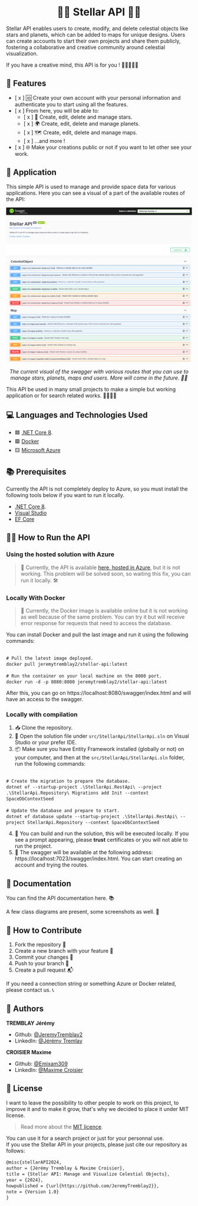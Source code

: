 <h1 align="center"> 🌌🚀 Stellar API 🌠🌟 </h1>

Stellar API enables users to create, modify, and delete celestial objects like stars and planets, which can be added to maps for unique designs. Users can create accounts to start their own projects and share them publicly, fostering a collaborative and creative community around celestial visualization.

If you have a creative mind, this API is for you ! 🎨👩‍🎨👨‍🎨

## 🚀 Features

- [ x ] 🆔 Create your own account with your personal information and authenticate you to start using all the features.  
- [ x ] From here, you will be able to: 
  - [ x ] 🌟 Create, edit, delete and manage stars.
  - [ x ] 🌍 Create, edit, delete and manage planets.
  - [ x ] 🗺️ Create, edit, delete and manage maps.
  - [ x ] ...and more !
- [ x ] 🌐 Make your creations public or not if you want to let other see your work.

## 📱 Application

This simple API is used to manage and provide space data for various applications. Here you can see a visual of a part of the available routes of the API: 

<p align="center">
    <img src="./doc/images/swagger_preview.png" width="800px"/>
</p>
<p align="center" text>
    <i>
        The current visual of the swagger with various routes that you can use to manage stars, planets, maps and users. More will come in the future. 🚀🌌
    </i>
</p>

This API be used in many small projects to make a simple but working application or for search related works. 🕵️‍♀️🕵️‍♂️

## 💻 Languages and Technologies Used

* 🟦 [.NET Core 8](https://dotnet.microsoft.com/en-us/download/dotnet/8.0).
* 🟩 [Docker](https://www.docker.com/)
* 🟨 [Microsoft Azure](https://azure.microsoft.com/)

## 📚 Prerequisites

Currently the API is not completely deploy to Azure, so you must install the following tools below if you want to run it locally.

* [.NET Core 8](https://dotnet.microsoft.com/en-us/download/dotnet/8.0).
* [Visual Studio](https://visualstudio.microsoft.com/)
* [EF Core](https://learn.microsoft.com/en-us/ef/core/)

## 🏃‍♂️ How to Run the API

### Using the hosted solution with Azure

> 🚧 Currently, the API is available [here, hosted in Azure](https://stellar-api-web.azurewebsites.net/swagger/index.html), but it is not working. This problem will be solved soon, so waiting this fix, you can run it locally. 🛠️

### Locally With Docker

> 🚧 Currently, the Docker image is available online but it is not working as well because of the same problem. You can try it but will receive error response for requests that need to access the database.  

You can install Docker and pull the last image and run it using the following commands:

```shell

# Pull the latest image deployed.
docker pull jeremytremblay2/stellar-api:latest

# Run the container on your local machine on the 8080 port.
docker run -d -p 8080:8080 jeremytremblay2/stellar-api:latest

```

After this, you can go on https://localhost:8080/swagger/index.html and will have an access to the swagger.

### Locally with compilation

1. 📥 Clone the repository.
2. 📁 Open the solution file under `src/StellarApi/StellarApi.sln` on Visual Studio or your prefer IDE.
3. 📦 Make sure you have Entity Framework installed (globally or not) on your computer, and then at the `src/StellarApi/StellarApi.sln` folder, run the following commands:

```shell

# Create the migration to prepare the database.
dotnet ef --startup-project .\StellarApi.RestApi\ --project .\StellarApi.Repository\ Migrations add Init --context SpaceDbContextSeed

# Update the database and prepare to start.
dotnet ef database update --startup-project .\StellarApi.RestApi\ --project StellarApi.Repository --context SpaceDbContextSeed

```
4. 🚀 You can build and run the solution, this will be executed locally. If you see a prompt appearing, please **trust** certificates or you will not able to run the project.
5. 🌟 The swagger will be available at the following address: https://localhost:7023/swagger/index.html. You can start creating an account and trying the routes.

## 📖 Documentation
You can find the API documentation here. 📚

A few class diagrams are present, some screenshots as well. 📸

## 🤝 How to Contribute

1. Fork the repository 🍴
2. Create a new branch with your feature 🌿
3. Commit your changes 💾
4. Push to your branch 🚀
5. Create a pull request 📬

If you need a connection string or something Azure or Docker related, please contact us. 📞

## 👥 Authors

**TREMBLAY Jérémy**

* Github: [@JeremyTremblay2](https://github.com/JeremyTremblay2)
* LinkedIn: [@Jérémy Tremlay](https://fr.linkedin.com/in/j%C3%A9r%C3%A9my-tremblay2)

**CROISIER Maxime**

* Github: [@Emixam309](https://github.com/Emixam309)
* LinkedIn: [@Maxime Croisier](https://www.linkedin.com/in/maxime-croisier-425131220/)

## 📝 License

I want to leave the possibility to other people to work on this project, to improve it and to make it grow, that's why we decided to place it under MIT license.

> Read more about the [MIT licence](https://opensource.org/licenses/MIT).

You can use it for a search project or just for your personnal use.  
If you use the Stellar API in your projects, please just cite our repository as follows:

```
@misc{stellarAPI2024,
author = {Jérémy Tremblay & Maxime Croisier},
title = {Stellar API: Manage and Visualize Celestial Objects},
year = {2024},
howpublished = {\url{https://github.com/JeremyTremblay2}},
note = {Version 1.0}
}
```